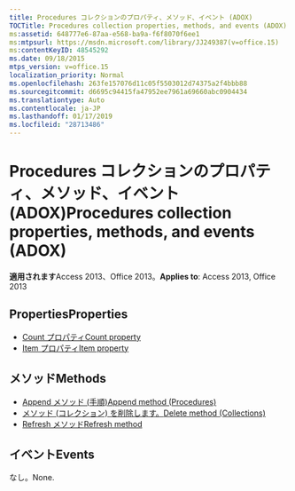 ```yaml
---
title: Procedures コレクションのプロパティ、メソッド、イベント (ADOX)
TOCTitle: Procedures collection properties, methods, and events (ADOX)
ms:assetid: 648777e6-87aa-e568-ba9a-f6f8070f6ee1
ms:mtpsurl: https://msdn.microsoft.com/library/JJ249387(v=office.15)
ms:contentKeyID: 48545292
ms.date: 09/18/2015
mtps_version: v=office.15
localization_priority: Normal
ms.openlocfilehash: 263fe157076d11c05f5503012d74375a2f4bbb88
ms.sourcegitcommit: d6695c94415fa47952ee7961a69660abc0904434
ms.translationtype: Auto
ms.contentlocale: ja-JP
ms.lasthandoff: 01/17/2019
ms.locfileid: "28713486"
---
```

# <a name="procedures-collection-properties-methods-and-events-adox"></a><span data-ttu-id="12ba4-102">Procedures コレクションのプロパティ、メソッド、イベント (ADOX)</span><span class="sxs-lookup"><span data-stu-id="12ba4-102">Procedures collection properties, methods, and events (ADOX)</span></span>

<span data-ttu-id="12ba4-103">**適用されます**Access 2013、Office 2013。</span><span class="sxs-lookup"><span data-stu-id="12ba4-103">**Applies to**: Access 2013, Office 2013</span></span>

## <a name="properties"></a><span data-ttu-id="12ba4-104">Properties</span><span class="sxs-lookup"><span data-stu-id="12ba4-104">Properties</span></span>

- [<span data-ttu-id="12ba4-105">Count プロパティ</span><span class="sxs-lookup"><span data-stu-id="12ba4-105">Count property</span></span>](count-property-ado.md)
- [<span data-ttu-id="12ba4-106">Item プロパティ</span><span class="sxs-lookup"><span data-stu-id="12ba4-106">Item property</span></span>](item-property-ado.md)

## <a name="methods"></a><span data-ttu-id="12ba4-107">メソッド</span><span class="sxs-lookup"><span data-stu-id="12ba4-107">Methods</span></span>

- [<span data-ttu-id="12ba4-108">Append メソッド (手順)</span><span class="sxs-lookup"><span data-stu-id="12ba4-108">Append method (Procedures)</span></span>](append-method-adox-procedures.md)
- [<span data-ttu-id="12ba4-109">メソッド (コレクション) を削除します。</span><span class="sxs-lookup"><span data-stu-id="12ba4-109">Delete method (Collections)</span></span>](delete-method-adox-collections.md)
- [<span data-ttu-id="12ba4-110">Refresh メソッド</span><span class="sxs-lookup"><span data-stu-id="12ba4-110">Refresh method</span></span>](refresh-method-ado.md)

## <a name="events"></a><span data-ttu-id="12ba4-111">イベント</span><span class="sxs-lookup"><span data-stu-id="12ba4-111">Events</span></span>

<span data-ttu-id="12ba4-112">なし。</span><span class="sxs-lookup"><span data-stu-id="12ba4-112">None.</span></span>

